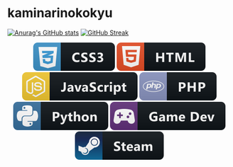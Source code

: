 # kaminarinokokyu
[![Anurag's GitHub stats](https://github-readme-stats.vercel.app/api?username=kaminarinokoky)](https://github.com/anuraghazra/github-readme-stats)
[![GitHub Streak](https://streak-stats.demolab.com?user=kaminarinokoky&theme=ambient-gradient)](https://git.io/streak-stats)
<p align="center">
  <img src="https://github.com/MikeCodesDotNET/ColoredBadges/raw/master/svg/dev/languages/css3.svg" alt="css3" style="max-width: 100%;">
  <img src="https://github.com/MikeCodesDotNET/ColoredBadges/raw/master/svg/dev/languages/html.svg" alt="html" style="max-width: 100%;">
  <img src="https://github.com/MikeCodesDotNET/ColoredBadges/raw/master/svg/dev/languages/js.svg" alt="js" style="max-width: 100%;">
  <img src="https://github.com/MikeCodesDotNET/ColoredBadges/raw/master/svg/dev/languages/php.svg" alt="php" style="max-width: 100%;">
  <img src="https://github.com/MikeCodesDotNET/ColoredBadges/raw/master/svg/dev/languages/python.svg" alt="python" style="max-width: 100%;">
  <img src="https://github.com/MikeCodesDotNET/ColoredBadges/raw/master/svg/dev/misc/gamedev.svg" alt="gamedev" style="max-width: 100%;">
  <img src="https://github.com/MikeCodesDotNET/ColoredBadges/raw/master/svg/social/steam.svg" herf="https://steamcommunity.com/id/kaminori_no_kokyu/" alt="https://steamcommunity.com/id/kaminori_no_kokyu" style="max-width: 100%;">
</p>
